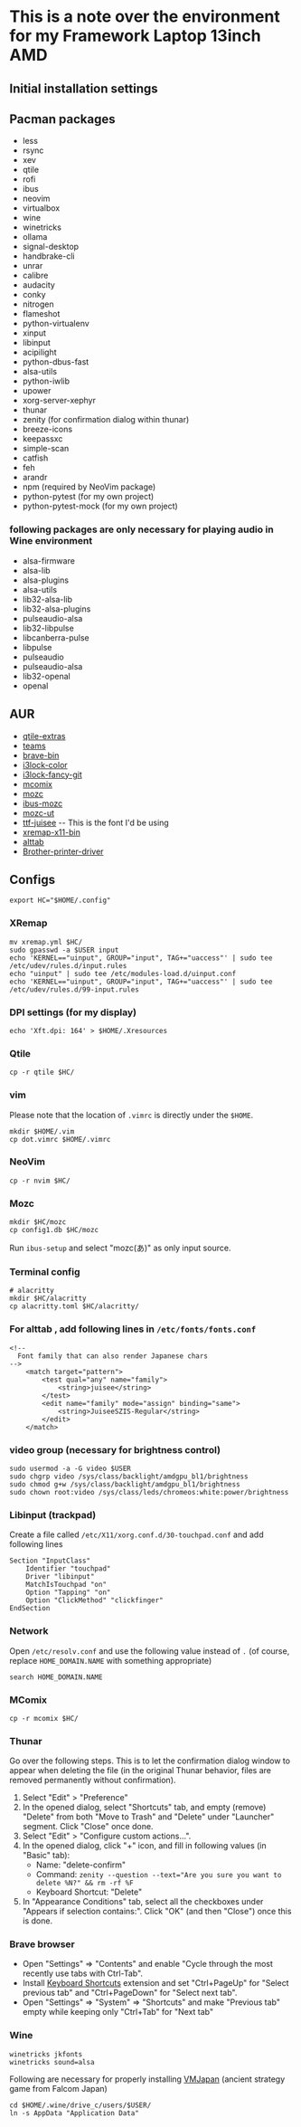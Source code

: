 # This is a note over the environment for my Framework Laptop 13inch AMD

## Initial installation settings

## Pacman packages

* less
* rsync
* xev
* qtile
* rofi
* ibus
* neovim
* virtualbox
* wine
* winetricks
* ollama
* signal-desktop
* handbrake-cli
* unrar
* calibre
* audacity
* conky
* nitrogen
* flameshot
* python-virtualenv
* xinput
* libinput
* acipilight
* python-dbus-fast
* alsa-utils
* python-iwlib
* upower
* xorg-server-xephyr
* thunar
* zenity (for confirmation dialog within thunar)
* breeze-icons
* keepassxc
* simple-scan
* catfish
* feh
* arandr
* npm (required by NeoVim package)
* python-pytest (for my own project)
* python-pytest-mock (for my own project)

### following packages are only necessary for playing audio in Wine environment

* alsa-firmware
* alsa-lib
* alsa-plugins
* alsa-utils
* lib32-alsa-lib
* lib32-alsa-plugins
* pulseaudio-alsa
* lib32-libpulse
* libcanberra-pulse
* libpulse
* pulseaudio
* pulseaudio-alsa
* lib32-openal
* openal

## AUR

* [qtile-extras](https://aur.archlinux.org/packages/qtile-extras)
* [teams](https://aur.archlinux.org/packages/teams)
* [brave-bin](https://aur.archlinux.org/packages/brave-bin)
* [i3lock-color](https://aur.archlinux.org/packages/i3lock-color)
* [i3lock-fancy-git](https://aur.archlinux.org/packages/i3lock-fancy-git)
* [mcomix](https://aur.archlinux.org/packages/mcomix)
* [mozc](https://aur.archlinux.org/packages/mozc)
* [ibus-mozc](https://aur.archlinux.org/packages/ibus-mozc)
* [mozc-ut](https://aur.archlinux.org/packages/mozc-ut)
* [ttf-juisee](https://aur.archlinux.org/packages/ttf-juisee) -- This is the font I'd be using
* [xremap-x11-bin](https://aur.archlinux.org/packages/xremap-x11-bin)
* [alttab](https://aur.archlinux.org/packages/alttab)
* [Brother-printer-driver](https://aur.archlinux.org/brother-hll2350dw)

## Configs

```
export HC="$HOME/.config"
```

### XRemap
```
mv xremap.yml $HC/
sudo gpasswd -a $USER input
echo 'KERNEL=="uinput", GROUP="input", TAG+="uaccess"' | sudo tee /etc/udev/rules.d/input.rules
echo "uinput" | sudo tee /etc/modules-load.d/uinput.conf
echo 'KERNEL=="uinput", GROUP="input", TAG+="uaccess"' | sudo tee /etc/udev/rules.d/99-input.rules
```

### DPI settings (for my display)

```
echo 'Xft.dpi: 164' > $HOME/.Xresources
```

### Qtile

```
cp -r qtile $HC/
```

### vim

Please note that the location of `.vimrc` is directly under the `$HOME`.
```
mkdir $HOME/.vim
cp dot.vimrc $HOME/.vimrc
```

### NeoVim

```
cp -r nvim $HC/
```

### Mozc
```
mkdir $HC/mozc
cp config1.db $HC/mozc
```

Run `ibus-setup` and select "mozc(あ)" as only input source.

### Terminal config
```
# alacritty
mkdir $HC/alacritty
cp alacritty.toml $HC/alacritty/
```

### For alttab , add following lines in `/etc/fonts/fonts.conf`
```
<!--
  Font family that can also render Japanese chars
-->
	<match target="pattern">
		<test qual="any" name="family">
			<string>juisee</string>
		</test>
		<edit name="family" mode="assign" binding="same">
			<string>JuiseeSZIS-Regular</string>
		</edit>
	</match>
```

### video group (necessary for brightness control)
```
sudo usermod -a -G video $USER
sudo chgrp video /sys/class/backlight/amdgpu_bl1/brightness
sudo chmod g+w /sys/class/backlight/amdgpu_bl1/brightness
sudo chown root:video /sys/class/leds/chromeos:white:power/brightness
```

### Libinput (trackpad)

Create a file called `/etc/X11/xorg.conf.d/30-touchpad.conf` and add following lines
```
Section "InputClass"
    Identifier "touchpad"
    Driver "libinput"
    MatchIsTouchpad "on"
    Option "Tapping" "on"
    Option "ClickMethod" "clickfinger"
EndSection
```

### Network

Open `/etc/resolv.conf` and use the following value instead of `.` (of course, replace `HOME_DOMAIN.NAME` with something appropriate)
```
search HOME_DOMAIN.NAME
```

### MComix
```
cp -r mcomix $HC/
```

### Thunar

 Go over the following steps. This is to let the confirmation dialog window to appear when deleting the file (in the original Thunar behavior, files are removed permanently without confirmation).

1. Select "Edit" > "Preference"
2. In the opened dialog, select "Shortcuts" tab, and empty (remove) "Delete" from both "Move to Trash" and "Delete" under "Launcher" segment. Click "Close" once done. 
3. Select "Edit" > "Configure custom actions...".
4. In the opened dialog, click "+" icon, and fill in following values (in "Basic" tab): 
	* Name: "delete-confirm"
	* Command: `zenity --question --text="Are you sure you want to delete %N?" && rm -rf %F`
	* Keyboard Shortcut: "Delete"
5. In "Appearance Conditions" tab, select all the checkboxes under "Appears if selection contains:". Click "OK" (and then "Close") once this is done. 

### Brave browser

* Open "Settings" => "Contents" and enable "Cycle through the most recently use tabs with Ctrl-Tab".
* Install [Keyboard Shortcuts](https://chromewebstore.google.com/detail/keyboard-shortcuts/lplcmnhgijkkmflbmhabnccgelffpnog?hl=en-US) extension and set "Ctrl+PageUp" for "Select previous tab" and "Ctrl+PageDown" for "Select next tab".
* Open "Settings" => "System" => "Shortcuts" and make "Previous tab" empty while keeping only "Ctrl+Tab" for "Next tab"

### Wine
```
winetricks jkfonts
winetricks sound=alsa
```

Following are necessary for properly installing [VMJapan](https://ja.wikipedia.org/wiki/VM_JAPAN) (ancient strategy game from Falcom Japan)
```
cd $HOME/.wine/drive_c/users/$USER/
ln -s AppData "Application Data"
```

